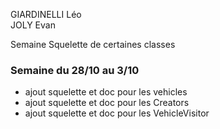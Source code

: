 GIARDINELLI Léo  
JOLY Evan

Semaine 
Squelette de certaines classes


### Semaine du 28/10 au 3/10

- ajout squelette et doc pour les vehicles 
- ajout squelette et doc pour les Creators 
- ajout squelette et doc pour les VehicleVisitor

